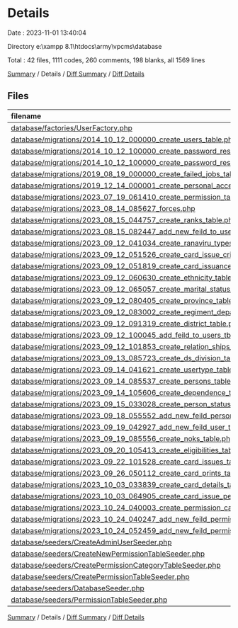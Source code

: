 # Details

Date : 2023-11-01 13:40:04

Directory e:\\xampp 8.1\\htdocs\\army\\vpcms\\database

Total : 42 files,  1111 codes, 260 comments, 198 blanks, all 1569 lines

[Summary](results.md) / Details / [Diff Summary](diff.md) / [Diff Details](diff-details.md)

## Files
| filename | language | code | comment | blank | total |
| :--- | :--- | ---: | ---: | ---: | ---: |
| [database/factories/UserFactory.php](/database/factories/UserFactory.php) | PHP | 23 | 11 | 5 | 39 |
| [database/migrations/2014_10_12_000000_create_users_table.php](/database/migrations/2014_10_12_000000_create_users_table.php) | PHP | 23 | 6 | 4 | 33 |
| [database/migrations/2014_10_12_100000_create_password_reset_tokens_table.php](/database/migrations/2014_10_12_100000_create_password_reset_tokens_table.php) | PHP | 19 | 6 | 4 | 29 |
| [database/migrations/2014_10_12_100000_create_password_resets_table.php](/database/migrations/2014_10_12_100000_create_password_resets_table.php) | PHP | 19 | 10 | 4 | 33 |
| [database/migrations/2019_08_19_000000_create_failed_jobs_table.php](/database/migrations/2019_08_19_000000_create_failed_jobs_table.php) | PHP | 23 | 6 | 4 | 33 |
| [database/migrations/2019_12_14_000001_create_personal_access_tokens_table.php](/database/migrations/2019_12_14_000001_create_personal_access_tokens_table.php) | PHP | 24 | 6 | 4 | 34 |
| [database/migrations/2023_07_19_061410_create_permission_tables.php](/database/migrations/2023_07_19_061410_create_permission_tables.php) | PHP | 108 | 10 | 24 | 142 |
| [database/migrations/2023_08_14_085627_forces.php](/database/migrations/2023_08_14_085627_forces.php) | PHP | 20 | 6 | 4 | 30 |
| [database/migrations/2023_08_15_044757_create_ranks_table.php](/database/migrations/2023_08_15_044757_create_ranks_table.php) | PHP | 23 | 6 | 4 | 33 |
| [database/migrations/2023_08_15_082447_add_new_feild_to_users_tbl.php](/database/migrations/2023_08_15_082447_add_new_feild_to_users_tbl.php) | PHP | 27 | 6 | 4 | 37 |
| [database/migrations/2023_09_12_041034_create_ranaviru_types_table.php](/database/migrations/2023_09_12_041034_create_ranaviru_types_table.php) | PHP | 20 | 6 | 4 | 30 |
| [database/migrations/2023_09_12_051526_create_card_issue_criterias_table.php](/database/migrations/2023_09_12_051526_create_card_issue_criterias_table.php) | PHP | 20 | 6 | 4 | 30 |
| [database/migrations/2023_09_12_051819_create_card_issuance_status_table.php](/database/migrations/2023_09_12_051819_create_card_issuance_status_table.php) | PHP | 20 | 6 | 4 | 30 |
| [database/migrations/2023_09_12_060630_create_ethnicity_table.php](/database/migrations/2023_09_12_060630_create_ethnicity_table.php) | PHP | 20 | 6 | 4 | 30 |
| [database/migrations/2023_09_12_065057_create_marital_status_table.php](/database/migrations/2023_09_12_065057_create_marital_status_table.php) | PHP | 20 | 6 | 4 | 30 |
| [database/migrations/2023_09_12_080405_create_province_table.php](/database/migrations/2023_09_12_080405_create_province_table.php) | PHP | 20 | 6 | 4 | 30 |
| [database/migrations/2023_09_12_083002_create_regiment_departments_table.php](/database/migrations/2023_09_12_083002_create_regiment_departments_table.php) | PHP | 22 | 6 | 4 | 32 |
| [database/migrations/2023_09_12_091319_create_district_table.php](/database/migrations/2023_09_12_091319_create_district_table.php) | PHP | 22 | 6 | 4 | 32 |
| [database/migrations/2023_09_12_100045_add_feild_to_users_tbl.php](/database/migrations/2023_09_12_100045_add_feild_to_users_tbl.php) | PHP | 20 | 6 | 4 | 30 |
| [database/migrations/2023_09_12_101853_create_relation_ships_table.php](/database/migrations/2023_09_12_101853_create_relation_ships_table.php) | PHP | 20 | 6 | 4 | 30 |
| [database/migrations/2023_09_13_085723_create_ds_division_table.php](/database/migrations/2023_09_13_085723_create_ds_division_table.php) | PHP | 22 | 6 | 4 | 32 |
| [database/migrations/2023_09_14_041621_create_usertype_table.php](/database/migrations/2023_09_14_041621_create_usertype_table.php) | PHP | 20 | 6 | 4 | 30 |
| [database/migrations/2023_09_14_085537_create_persons_table.php](/database/migrations/2023_09_14_085537_create_persons_table.php) | PHP | 51 | 9 | 4 | 64 |
| [database/migrations/2023_09_14_105606_create_dependence_table.php](/database/migrations/2023_09_14_105606_create_dependence_table.php) | PHP | 38 | 6 | 4 | 48 |
| [database/migrations/2023_09_15_033028_create_person_statuses_table.php](/database/migrations/2023_09_15_033028_create_person_statuses_table.php) | PHP | 24 | 6 | 4 | 34 |
| [database/migrations/2023_09_18_055552_add_new_feild_person.php](/database/migrations/2023_09_18_055552_add_new_feild_person.php) | PHP | 22 | 6 | 4 | 32 |
| [database/migrations/2023_09_19_042927_add_new_feild_user_tbl.php](/database/migrations/2023_09_19_042927_add_new_feild_user_tbl.php) | PHP | 20 | 6 | 4 | 30 |
| [database/migrations/2023_09_19_085556_create_noks_table.php](/database/migrations/2023_09_19_085556_create_noks_table.php) | PHP | 37 | 6 | 4 | 47 |
| [database/migrations/2023_09_20_105413_create_eligibilities_table.php](/database/migrations/2023_09_20_105413_create_eligibilities_table.php) | PHP | 23 | 6 | 4 | 33 |
| [database/migrations/2023_09_22_101528_create_card_issues_table.php](/database/migrations/2023_09_22_101528_create_card_issues_table.php) | PHP | 24 | 6 | 4 | 34 |
| [database/migrations/2023_09_26_050112_create_card_prints_table.php](/database/migrations/2023_09_26_050112_create_card_prints_table.php) | PHP | 23 | 6 | 4 | 33 |
| [database/migrations/2023_10_03_033839_create_card_details_table.php](/database/migrations/2023_10_03_033839_create_card_details_table.php) | PHP | 22 | 6 | 4 | 32 |
| [database/migrations/2023_10_03_064905_create_card_issue_people_table.php](/database/migrations/2023_10_03_064905_create_card_issue_people_table.php) | PHP | 24 | 6 | 4 | 34 |
| [database/migrations/2023_10_24_040003_create_permission_categories_table.php](/database/migrations/2023_10_24_040003_create_permission_categories_table.php) | PHP | 20 | 6 | 4 | 30 |
| [database/migrations/2023_10_24_040247_add_new_feild_permissions_tbl.php](/database/migrations/2023_10_24_040247_add_new_feild_permissions_tbl.php) | PHP | 22 | 6 | 4 | 32 |
| [database/migrations/2023_10_24_052459_add_new_feild_permissions_tbl.php](/database/migrations/2023_10_24_052459_add_new_feild_permissions_tbl.php) | PHP | 19 | 6 | 4 | 29 |
| [database/seeders/CreateAdminUserSeeder.php](/database/seeders/CreateAdminUserSeeder.php) | PHP | 22 | 5 | 8 | 35 |
| [database/seeders/CreateNewPermissionTableSeeder.php](/database/seeders/CreateNewPermissionTableSeeder.php) | PHP | 21 | 3 | 5 | 29 |
| [database/seeders/CreatePermissionCategoryTableSeeder.php](/database/seeders/CreatePermissionCategoryTableSeeder.php) | PHP | 20 | 3 | 5 | 28 |
| [database/seeders/CreatePermissionTableSeeder.php](/database/seeders/CreatePermissionTableSeeder.php) | PHP | 92 | 3 | 5 | 100 |
| [database/seeders/DatabaseSeeder.php](/database/seeders/DatabaseSeeder.php) | PHP | 9 | 9 | 5 | 23 |
| [database/seeders/PermissionTableSeeder.php](/database/seeders/PermissionTableSeeder.php) | PHP | 23 | 5 | 5 | 33 |

[Summary](results.md) / Details / [Diff Summary](diff.md) / [Diff Details](diff-details.md)